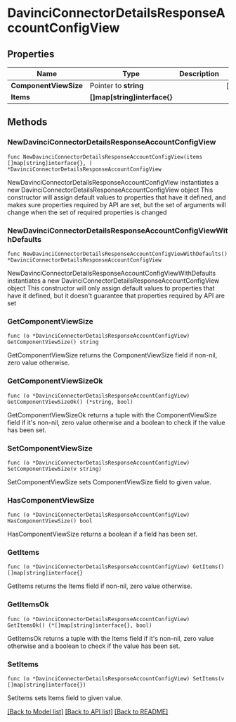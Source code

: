 # DavinciConnectorDetailsResponseAccountConfigView

## Properties

Name | Type | Description | Notes
------------ | ------------- | ------------- | -------------
**ComponentViewSize** | Pointer to **string** |  | [optional] 
**Items** | **[]map[string]interface{}** |  | 

## Methods

### NewDavinciConnectorDetailsResponseAccountConfigView

`func NewDavinciConnectorDetailsResponseAccountConfigView(items []map[string]interface{}, ) *DavinciConnectorDetailsResponseAccountConfigView`

NewDavinciConnectorDetailsResponseAccountConfigView instantiates a new DavinciConnectorDetailsResponseAccountConfigView object
This constructor will assign default values to properties that have it defined,
and makes sure properties required by API are set, but the set of arguments
will change when the set of required properties is changed

### NewDavinciConnectorDetailsResponseAccountConfigViewWithDefaults

`func NewDavinciConnectorDetailsResponseAccountConfigViewWithDefaults() *DavinciConnectorDetailsResponseAccountConfigView`

NewDavinciConnectorDetailsResponseAccountConfigViewWithDefaults instantiates a new DavinciConnectorDetailsResponseAccountConfigView object
This constructor will only assign default values to properties that have it defined,
but it doesn't guarantee that properties required by API are set

### GetComponentViewSize

`func (o *DavinciConnectorDetailsResponseAccountConfigView) GetComponentViewSize() string`

GetComponentViewSize returns the ComponentViewSize field if non-nil, zero value otherwise.

### GetComponentViewSizeOk

`func (o *DavinciConnectorDetailsResponseAccountConfigView) GetComponentViewSizeOk() (*string, bool)`

GetComponentViewSizeOk returns a tuple with the ComponentViewSize field if it's non-nil, zero value otherwise
and a boolean to check if the value has been set.

### SetComponentViewSize

`func (o *DavinciConnectorDetailsResponseAccountConfigView) SetComponentViewSize(v string)`

SetComponentViewSize sets ComponentViewSize field to given value.

### HasComponentViewSize

`func (o *DavinciConnectorDetailsResponseAccountConfigView) HasComponentViewSize() bool`

HasComponentViewSize returns a boolean if a field has been set.

### GetItems

`func (o *DavinciConnectorDetailsResponseAccountConfigView) GetItems() []map[string]interface{}`

GetItems returns the Items field if non-nil, zero value otherwise.

### GetItemsOk

`func (o *DavinciConnectorDetailsResponseAccountConfigView) GetItemsOk() (*[]map[string]interface{}, bool)`

GetItemsOk returns a tuple with the Items field if it's non-nil, zero value otherwise
and a boolean to check if the value has been set.

### SetItems

`func (o *DavinciConnectorDetailsResponseAccountConfigView) SetItems(v []map[string]interface{})`

SetItems sets Items field to given value.



[[Back to Model list]](../README.md#documentation-for-models) [[Back to API list]](../README.md#documentation-for-api-endpoints) [[Back to README]](../README.md)


